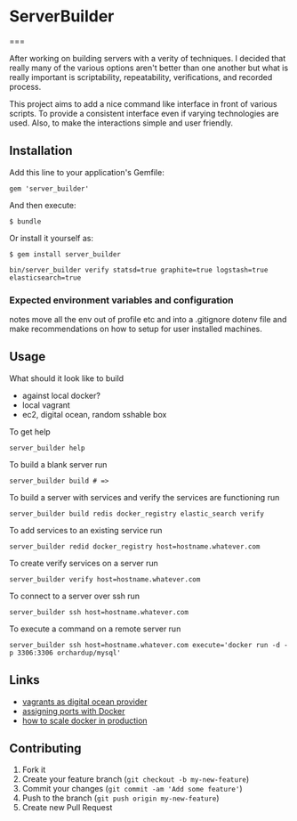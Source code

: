 # ServerBuilder
===

After working on building servers with a verity of techniques. I decided that really many of the various options aren't better than one another but what is really important is scriptability, repeatability, verifications, and recorded process.

This project aims to add a nice command like interface in front of various scripts. To provide a consistent interface even if varying technologies are used. Also, to make the interactions simple and user friendly.

## Installation

Add this line to your application's Gemfile:

    gem 'server_builder'

And then execute:

    $ bundle

Or install it yourself as:

    $ gem install server_builder
    
    bin/server_builder verify statsd=true graphite=true logstash=true elasticsearch=true

### Expected environment variables and configuration

notes move all the env out of profile etc and into a .gitignore dotenv file and make recommendations on how to setup for user installed machines.

## Usage

What should it look like to build 

* against local docker?
* local vagrant
* ec2, digital ocean, random sshable box

To get help

	server_builder help

To build a blank server run

	server_builder build # =>

To build a server with services and verify the services are functioning run

	server_builder build redis docker_registry elastic_search verify
	
To add services to an existing service run

	server_builder redid docker_registry host=hostname.whatever.com
	
To create verify services on a server run

	server_builder verify host=hostname.whatever.com
	
To connect to a server over ssh run

	server_builder ssh host=hostname.whatever.com

To execute a command on a remote server run

	server_builder ssh host=hostname.whatever.com execute='docker run -d -p 3306:3306 orchardup/mysql'

## Links

* [vagrants as digital ocean provider](https://www.digitalocean.com/community/articles/how-to-use-digitalocean-as-your-provider-in-vagrant-on-an-ubuntu-12-10)
* [assigning ports with Docker](http://stackoverflow.com/questions/18497564/assigning-vhosts-to-docker-ports)
* [how to scale docker in production](http://stackoverflow.com/questions/18285212/how-to-scale-docker-containers-in-production)

## Contributing

1. Fork it
2. Create your feature branch (`git checkout -b my-new-feature`)
3. Commit your changes (`git commit -am 'Add some feature'`)
4. Push to the branch (`git push origin my-new-feature`)
5. Create new Pull Request
